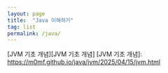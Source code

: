 ```yaml
---
layout: page 
title:  "Java 이해하기"
tag: list
permalink: /java/
---
```


[JVM 기초 개념][JVM 기초 개념]
[JVM 기초 개념]: https://m0mf.github.io/java/jvm/2025/04/15/jvm.html